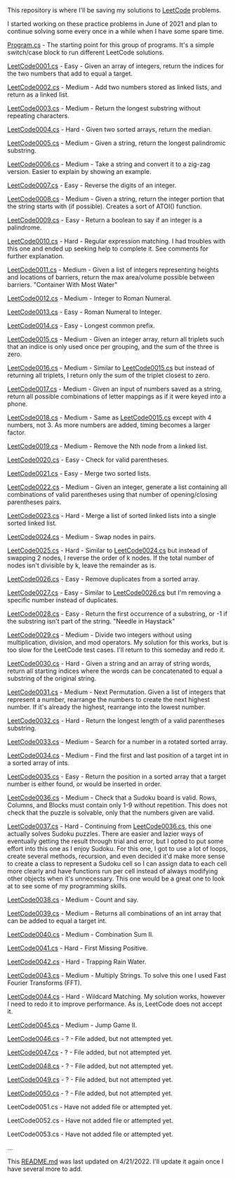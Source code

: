 This repository is where I'll be saving my solutions to [LeetCode](https://leetcode.com/) problems.

I started working on these practice problems in June of 2021 and plan to continue solving some every once in a while when I have some spare time.

[Program.cs](https://github.com/tbtaco/Practice/blob/master/Practice/Program.cs) - The starting point for this group of programs.  It's a simple switch/case block to run different LeetCode solutions.

[LeetCode0001.cs](https://github.com/tbtaco/Practice/blob/master/Practice/LeetCode0001.cs) - Easy - Given an array of integers, return the indices for the two numbers that add to equal a target.

[LeetCode0002.cs](https://github.com/tbtaco/Practice/blob/master/Practice/LeetCode0002.cs) - Medium - Add two numbers stored as linked lists, and return as a linked list.

[LeetCode0003.cs](https://github.com/tbtaco/Practice/blob/master/Practice/LeetCode0003.cs) - Medium - Return the longest substring without repeating characters.

[LeetCode0004.cs](https://github.com/tbtaco/Practice/blob/master/Practice/LeetCode0004.cs) - Hard - Given two sorted arrays, return the median.

[LeetCode0005.cs](https://github.com/tbtaco/Practice/blob/master/Practice/LeetCode0005.cs) - Medium - Given a string, return the longest palindromic substring.

[LeetCode0006.cs](https://github.com/tbtaco/Practice/blob/master/Practice/LeetCode0006.cs) - Medium - Take a string and convert it to a zig-zag version.  Easier to explain by showing an example.

[LeetCode0007.cs](https://github.com/tbtaco/Practice/blob/master/Practice/LeetCode0007.cs) - Easy - Reverse the digits of an integer.

[LeetCode0008.cs](https://github.com/tbtaco/Practice/blob/master/Practice/LeetCode0008.cs) - Medium - Given a string, return the integer portion that the string starts with (if possible).  Creates a sort of ATOI() function.

[LeetCode0009.cs](https://github.com/tbtaco/Practice/blob/master/Practice/LeetCode0009.cs) - Easy - Return a boolean to say if an integer is a palindrome.

[LeetCode0010.cs](https://github.com/tbtaco/Practice/blob/master/Practice/LeetCode0010.cs) - Hard - Regular expression matching.  I had troubles with this one and ended up seeking help to complete it.  See comments for further explanation.

[LeetCode0011.cs](https://github.com/tbtaco/Practice/blob/master/Practice/LeetCode0011.cs) - Medium - Given a list of integers representing heights and locations of barriers, return the max area/volume possible between barriers.  "Container With Most Water"

[LeetCode0012.cs](https://github.com/tbtaco/Practice/blob/master/Practice/LeetCode0012.cs) - Medium - Integer to Roman Numeral.

[LeetCode0013.cs](https://github.com/tbtaco/Practice/blob/master/Practice/LeetCode0013.cs) - Easy - Roman Numeral to Integer.

[LeetCode0014.cs](https://github.com/tbtaco/Practice/blob/master/Practice/LeetCode0014.cs) - Easy - Longest common prefix.

[LeetCode0015.cs](https://github.com/tbtaco/Practice/blob/master/Practice/LeetCode0015.cs) - Medium - Given an integer array, return all triplets such that an indice is only used once per grouping, and the sum of the three is zero.

[LeetCode0016.cs](https://github.com/tbtaco/Practice/blob/master/Practice/LeetCode0016.cs) - Medium - Similar to [LeetCode0015.cs](https://github.com/tbtaco/Practice/blob/master/Practice/LeetCode0015.cs) but instead of returning all triplets, I return only the sum of the triplet closest to zero.

[LeetCode0017.cs](https://github.com/tbtaco/Practice/blob/master/Practice/LeetCode0017.cs) - Medium - Given an input of numbers saved as a string, return all possible combinations of letter mappings as if it were keyed into a phone.

[LeetCode0018.cs](https://github.com/tbtaco/Practice/blob/master/Practice/LeetCode0018.cs) - Medium - Same as [LeetCode0015.cs](https://github.com/tbtaco/Practice/blob/master/Practice/LeetCode0015.cs) except with 4 numbers, not 3.  As more numbers are added, timing becomes a larger factor.

[LeetCode0019.cs](https://github.com/tbtaco/Practice/blob/master/Practice/LeetCode0019.cs) - Medium - Remove the Nth node from a linked list.

[LeetCode0020.cs](https://github.com/tbtaco/Practice/blob/master/Practice/LeetCode0020.cs) - Easy - Check for valid parentheses.

[LeetCode0021.cs](https://github.com/tbtaco/Practice/blob/master/Practice/LeetCode0021.cs) - Easy - Merge two sorted lists.

[LeetCode0022.cs](https://github.com/tbtaco/Practice/blob/master/Practice/LeetCode0022.cs) - Medium - Given an integer, generate a list containing all combinations of valid parentheses using that number of opening/closing parentheses pairs.

[LeetCode0023.cs](https://github.com/tbtaco/Practice/blob/master/Practice/LeetCode0023.cs) - Hard - Merge a list of sorted linked lists into a single sorted linked list.

[LeetCode0024.cs](https://github.com/tbtaco/Practice/blob/master/Practice/LeetCode0024.cs) - Medium - Swap nodes in pairs.

[LeetCode0025.cs](https://github.com/tbtaco/Practice/blob/master/Practice/LeetCode0025.cs) - Hard - Similar to [LeetCode0024.cs](https://github.com/tbtaco/Practice/blob/master/Practice/LeetCode0024.cs) but instead of swapping 2 nodes, I reverse the order of k nodes.  If the total number of nodes isn't divisible by k, leave the remainder as is.

[LeetCode0026.cs](https://github.com/tbtaco/Practice/blob/master/Practice/LeetCode0026.cs) - Easy - Remove duplicates from a sorted array.

[LeetCode0027.cs](https://github.com/tbtaco/Practice/blob/master/Practice/LeetCode0027.cs) - Easy - Similar to [LeetCode0026.cs](https://github.com/tbtaco/Practice/blob/master/Practice/LeetCode0026.cs) but I'm removing a specific number instead of duplicates.

[LeetCode0028.cs](https://github.com/tbtaco/Practice/blob/master/Practice/LeetCode0028.cs) - Easy - Return the first occurrence of a substring, or -1 if the substring isn't part of the string.  "Needle in Haystack"

[LeetCode0029.cs](https://github.com/tbtaco/Practice/blob/master/Practice/LeetCode0029.cs) - Medium - Divide two integers without using multiplication, division, and mod operators.  My solution for this works, but is too slow for the LeetCode test cases.  I'll return to this someday and redo it.

[LeetCode0030.cs](https://github.com/tbtaco/Practice/blob/master/Practice/LeetCode0030.cs) - Hard - Given a string and an array of string words, return all starting indices where the words can be concatenated to equal a substring of the original string.

[LeetCode0031.cs](https://github.com/tbtaco/Practice/blob/master/Practice/LeetCode0031.cs) - Medium - Next Permutation.  Given a list of integers that represent a number, rearrange the numbers to create the next highest number.  If it's already the highest, rearrange into the lowest number.

[LeetCode0032.cs](https://github.com/tbtaco/Practice/blob/master/Practice/LeetCode0032.cs) - Hard - Return the longest length of a valid parentheses substring.

[LeetCode0033.cs](https://github.com/tbtaco/Practice/blob/master/Practice/LeetCode0033.cs) - Medium - Search for a number in a rotated sorted array.

[LeetCode0034.cs](https://github.com/tbtaco/Practice/blob/master/Practice/LeetCode0034.cs) - Medium - Find the first and last position of a target int in a sorted array of ints.

[LeetCode0035.cs](https://github.com/tbtaco/Practice/blob/master/Practice/LeetCode0035.cs) - Easy - Return the position in a sorted array that a target number is either found, or would be inserted in order.

[LeetCode0036.cs](https://github.com/tbtaco/Practice/blob/master/Practice/LeetCode0036.cs) - Medium - Check that a Sudoku board is valid.  Rows, Columns, and Blocks must contain only 1-9 without repetition.  This does not check that the puzzle is solvable, only that the numbers given are valid.

[LeetCode0037.cs](https://github.com/tbtaco/Practice/blob/master/Practice/LeetCode0037.cs) - Hard - Continuing from [LeetCode0036.cs](https://github.com/tbtaco/Practice/blob/master/Practice/LeetCode0036.cs), this one actually solves Sudoku puzzles.  There are easier and lazier ways of eventually getting the result through trial and error, but I opted to put some effort into this one as I enjoy Sudoku.  For this one, I got to use a lot of loops, create several methods, recursion, and even decided it'd make more sense to create a class to represent a Sudoku cell so I can assign data to each cell more clearly and have functions run per cell instead of always modifying other objects when it's unnecessary.  This one would be a great one to look at to see some of my programming skills.

[LeetCode0038.cs](https://github.com/tbtaco/Practice/blob/master/Practice/LeetCode0038.cs) - Medium - Count and say.

[LeetCode0039.cs](https://github.com/tbtaco/Practice/blob/master/Practice/LeetCode0039.cs) - Medium - Returns all combinations of an int array that can be added to equal a target int.

[LeetCode0040.cs](https://github.com/tbtaco/Practice/blob/master/Practice/LeetCode0040.cs) - Medium - Combination Sum II.

[LeetCode0041.cs](https://github.com/tbtaco/Practice/blob/master/Practice/LeetCode0041.cs) - Hard - First Missing Positive.

[LeetCode0042.cs](https://github.com/tbtaco/Practice/blob/master/Practice/LeetCode0042.cs) - Hard - Trapping Rain Water.



[LeetCode0043.cs](https://github.com/tbtaco/Practice/blob/master/Practice/LeetCode0043.cs) - Medium - Multiply Strings.  To solve this one I used Fast Fourier Transforms (FFT).

[LeetCode0044.cs](https://github.com/tbtaco/Practice/blob/master/Practice/LeetCode0044.cs) - Hard - Wildcard Matching.  My solution works, however I need to redo it to improve performance.  As is, LeetCode does not accept it.

[LeetCode0045.cs](https://github.com/tbtaco/Practice/blob/master/Practice/LeetCode0045.cs) - Medium - Jump Game II.

[LeetCode0046.cs](https://github.com/tbtaco/Practice/blob/master/Practice/LeetCode0046.cs) - ? - File added, but not attempted yet.

[LeetCode0047.cs](https://github.com/tbtaco/Practice/blob/master/Practice/LeetCode0047.cs) - ? - File added, but not attempted yet.

[LeetCode0048.cs](https://github.com/tbtaco/Practice/blob/master/Practice/LeetCode0048.cs) - ? - File added, but not attempted yet.

[LeetCode0049.cs](https://github.com/tbtaco/Practice/blob/master/Practice/LeetCode0049.cs) - ? - File added, but not attempted yet.

[LeetCode0050.cs](https://github.com/tbtaco/Practice/blob/master/Practice/LeetCode0050.cs) - ? - File added, but not attempted yet.

LeetCode0051.cs - Have not added file or attempted yet.

LeetCode0052.cs - Have not added file or attempted yet.

LeetCode0053.cs - Have not added file or attempted yet.

...

This [README.md](https://github.com/tbtaco/Practice/blob/master/README.md) was last updated on 4/21/2022.  I'll update it again once I have several more to add.

